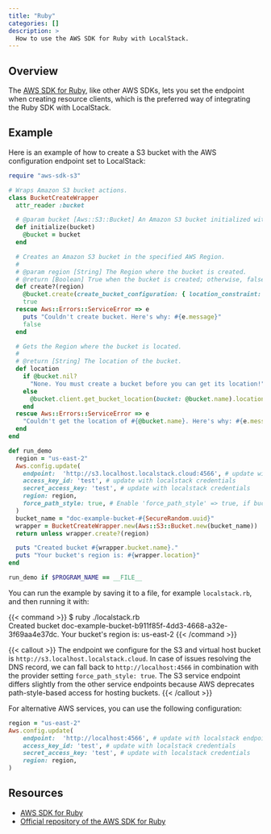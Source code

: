 ```yaml
---
title: "Ruby"
categories: []
description: >
  How to use the AWS SDK for Ruby with LocalStack.
---
```


## Overview

The [AWS SDK for Ruby](https://aws.amazon.com/sdk-for-ruby/), like other AWS SDKs, lets you set the endpoint when creating resource clients, which is the preferred way of integrating the Ruby SDK with LocalStack.

## Example

Here is an example of how to create a S3 bucket with the AWS configuration endpoint set to LocalStack:

```ruby
require "aws-sdk-s3"

# Wraps Amazon S3 bucket actions.
class BucketCreateWrapper
  attr_reader :bucket

  # @param bucket [Aws::S3::Bucket] An Amazon S3 bucket initialized with a name.
  def initialize(bucket)
    @bucket = bucket
  end

  # Creates an Amazon S3 bucket in the specified AWS Region.
  #
  # @param region [String] The Region where the bucket is created.
  # @return [Boolean] True when the bucket is created; otherwise, false.
  def create?(region)
    @bucket.create(create_bucket_configuration: { location_constraint: region })
    true
  rescue Aws::Errors::ServiceError => e
    puts "Couldn't create bucket. Here's why: #{e.message}"
    false
  end

  # Gets the Region where the bucket is located.
  #
  # @return [String] The location of the bucket.
  def location
    if @bucket.nil?
      "None. You must create a bucket before you can get its location!"
    else
      @bucket.client.get_bucket_location(bucket: @bucket.name).location_constraint
    end
  rescue Aws::Errors::ServiceError => e
    "Couldn't get the location of #{@bucket.name}. Here's why: #{e.message}"
  end
end

def run_demo
  region = "us-east-2"
  Aws.config.update(
    endpoint:  'http://s3.localhost.localstack.cloud:4566', # update with localstack endpoint
    access_key_id: 'test', # update with localstack credentials
    secret_access_key: 'test', # update with localstack credentials
    region: region,
    force_path_style: true, # Enable 'force_path_style' => true, if bucket name is non DNS compliant
  )
  bucket_name = "doc-example-bucket-#{SecureRandom.uuid}"
  wrapper = BucketCreateWrapper.new(Aws::S3::Bucket.new(bucket_name))
  return unless wrapper.create?(region)

  puts "Created bucket #{wrapper.bucket.name}."
  puts "Your bucket's region is: #{wrapper.location}"
end

run_demo if $PROGRAM_NAME == __FILE__
```

You can run the example by saving it to a file, for example `localstack.rb`, and then running it with:

{{< command >}}
$ ruby ./localstack.rb                                                                                                        
Created bucket doc-example-bucket-b911f85f-4dd3-4668-a32e-3f69aa4e37dc.
Your bucket's region is: us-east-2
{{< /command >}}

{{< callout >}}
The endpoint we configure for the S3 and virtual host bucket is `http://s3.localhost.localstack.cloud`. In case of issues resolving the DNS record, we can fall back to `http://localhost:4566` in combination with the provider setting `force_path_style: true`. The S3 service endpoint differs slightly from the other service endpoints because AWS deprecates path-style-based access for hosting buckets.
{{< /callout >}}

For alternative AWS services, you can use the following configuration:

```ruby
region = "us-east-2"
Aws.config.update(
    endpoint:  'http://localhost:4566', # update with localstack endpoint
    access_key_id: 'test', # update with localstack credentials
    secret_access_key: 'test', # update with localstack credentials
    region: region,
)
```

## Resources

* [AWS SDK for Ruby](https://aws.amazon.com/sdk-for-ruby/)
* [Official repository of the AWS SDK for Ruby](https://github.com/aws/aws-sdk-ruby)
